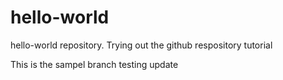 # hello-world
hello-world repository. Trying out the github respository tutorial

This is the sampel branch testing update
